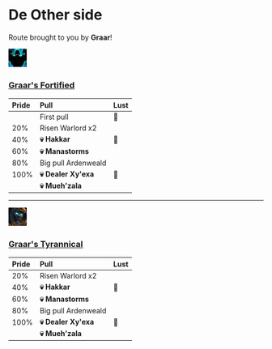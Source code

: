 # De Other side

Route brought to you by **Graar**!


![Fortified](../__media/fortified.png) 

### [Graar's Fortified](https://raw.githubusercontent.com/holicron/Routes/main/De%20Other%20Side/Graar's_Fortified.txt)

| Pride | Pull | Lust |
| :-- | :-- | :-- |
| | First pull | 💢 |
| 20% | Risen Warlord x2 | |
| 40%  | **💀 Hakkar** | 💢 |
| 60%  | **💀 Manastorms** | |
| 80%  | Big pull Ardenweald ||
| 100% | **💀 Dealer Xy'exa** | 💢 |
|  | **💀 Mueh'zala** |  |

---

![Tyrannical](../__media/tyrannical.png)

### [Graar's Tyrannical](https://raw.githubusercontent.com/holicron/Routes/main/De%20Other%20Side/Graar's_Tyrannical.txt)

| Pride | Pull | Lust |
| :-- | :-- | :-- |
| 20% | Risen Warlord x2 | |
| 40%  | **💀 Hakkar** | 💢 |
| 60%  | **💀 Manastorms** | |
| 80%  | Big pull Ardenweald ||
| 100% | **💀 Dealer Xy'exa** | 💢 |
|  | **💀 Mueh'zala** |  |

